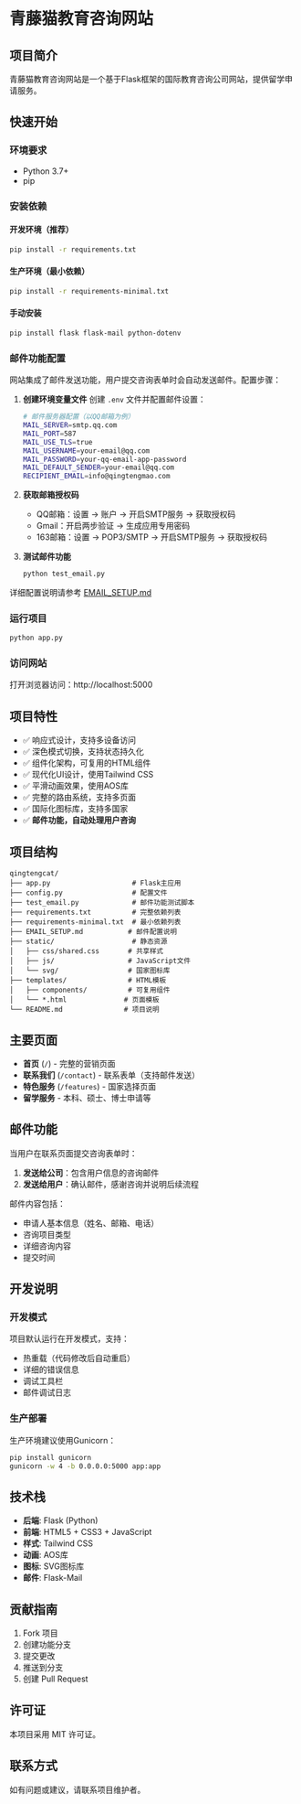 # 青藤猫教育咨询网站

## 项目简介
青藤猫教育咨询网站是一个基于Flask框架的国际教育咨询公司网站，提供留学申请服务。

## 快速开始

### 环境要求
- Python 3.7+
- pip

### 安装依赖

#### 开发环境（推荐）
```bash
pip install -r requirements.txt
```

#### 生产环境（最小依赖）
```bash
pip install -r requirements-minimal.txt
```

#### 手动安装
```bash
pip install flask flask-mail python-dotenv
```

### 邮件功能配置

网站集成了邮件发送功能，用户提交咨询表单时会自动发送邮件。配置步骤：

1. **创建环境变量文件**
   创建 `.env` 文件并配置邮件设置：
   ```bash
   # 邮件服务器配置（以QQ邮箱为例）
   MAIL_SERVER=smtp.qq.com
   MAIL_PORT=587
   MAIL_USE_TLS=true
   MAIL_USERNAME=your-email@qq.com
   MAIL_PASSWORD=your-qq-email-app-password
   MAIL_DEFAULT_SENDER=your-email@qq.com
   RECIPIENT_EMAIL=info@qingtengmao.com
   ```

2. **获取邮箱授权码**
   - QQ邮箱：设置 → 账户 → 开启SMTP服务 → 获取授权码
   - Gmail：开启两步验证 → 生成应用专用密码
   - 163邮箱：设置 → POP3/SMTP → 开启SMTP服务 → 获取授权码

3. **测试邮件功能**
   ```bash
   python test_email.py
   ```

详细配置说明请参考 [EMAIL_SETUP.md](EMAIL_SETUP.md)

### 运行项目
```bash
python app.py
```

### 访问网站
打开浏览器访问：http://localhost:5000

## 项目特性

- ✅ 响应式设计，支持多设备访问
- ✅ 深色模式切换，支持状态持久化
- ✅ 组件化架构，可复用的HTML组件
- ✅ 现代化UI设计，使用Tailwind CSS
- ✅ 平滑动画效果，使用AOS库
- ✅ 完整的路由系统，支持多页面
- ✅ 国际化图标库，支持多国家
- ✅ **邮件功能，自动处理用户咨询**

## 项目结构

```
qingtengcat/
├── app.py                    # Flask主应用
├── config.py                 # 配置文件
├── test_email.py             # 邮件功能测试脚本
├── requirements.txt          # 完整依赖列表
├── requirements-minimal.txt  # 最小依赖列表
├── EMAIL_SETUP.md           # 邮件配置说明
├── static/                   # 静态资源
│   ├── css/shared.css       # 共享样式
│   ├── js/                  # JavaScript文件
│   └── svg/                 # 国家图标库
├── templates/               # HTML模板
│   ├── components/          # 可复用组件
│   └── *.html              # 页面模板
└── README.md               # 项目说明
```

## 主要页面

- **首页** (`/`) - 完整的营销页面
- **联系我们** (`/contact`) - 联系表单（支持邮件发送）
- **特色服务** (`/features`) - 国家选择页面
- **留学服务** - 本科、硕士、博士申请等

## 邮件功能

当用户在联系页面提交咨询表单时：

1. **发送给公司**：包含用户信息的咨询邮件
2. **发送给用户**：确认邮件，感谢咨询并说明后续流程

邮件内容包括：
- 申请人基本信息（姓名、邮箱、电话）
- 咨询项目类型
- 详细咨询内容
- 提交时间

## 开发说明

### 开发模式
项目默认运行在开发模式，支持：
- 热重载（代码修改后自动重启）
- 详细的错误信息
- 调试工具栏
- 邮件调试日志

### 生产部署
生产环境建议使用Gunicorn：
```bash
pip install gunicorn
gunicorn -w 4 -b 0.0.0.0:5000 app:app
```

## 技术栈

- **后端**: Flask (Python)
- **前端**: HTML5 + CSS3 + JavaScript
- **样式**: Tailwind CSS
- **动画**: AOS库
- **图标**: SVG图标库
- **邮件**: Flask-Mail

## 贡献指南

1. Fork 项目
2. 创建功能分支
3. 提交更改
4. 推送到分支
5. 创建 Pull Request

## 许可证

本项目采用 MIT 许可证。

## 联系方式

如有问题或建议，请联系项目维护者。 
